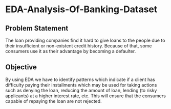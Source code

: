 # EDA-Analysis-Of-Banking-Dataset

## Problem Statement

The loan providing companies find it hard to give loans to the people due to their insufficient or non-existent credit history. Because of that, some consumers use it as their advantage by becoming a defaulter.

## Objective

By using EDA we have to identify patterns which indicate if a client has difficulty paying their installments which may be used for taking actions such as denying the loan, reducing the amount of loan, lending (to risky applicants) at a higher interest rate, etc. This will ensure that the consumers capable of repaying the loan are not rejected.
